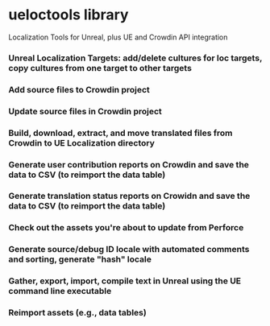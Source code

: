# ueloctools library
Localization Tools for Unreal, plus UE and Crowdin API integration

### Unreal Localization Targets: add/delete cultures for loc targets, copy cultures from one target to other targets

### Add source files to Crowdin project

### Update source files in Crowdin project

### Build, download, extract, and move translated files from Crowdin to UE Localization directory

### Generate user contribution reports on Crowdin and save the data to CSV (to reimport the data table)

### Generate translation status reports on Crowidn and save the data to CSV (to reimport the data table)

### Check out the assets you're about to update from Perforce

### Generate source/debug ID locale with automated comments and sorting, generate "hash" locale

### Gather, export, import, compile text in Unreal using the UE command line executable

### Reimport assets (e.g., data tables)
